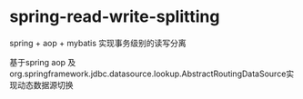 # spring-read-write-splitting
spring + aop + mybatis 实现事务级别的读写分离

基于spring aop 及 org.springframework.jdbc.datasource.lookup.AbstractRoutingDataSource实现动态数据源切换
